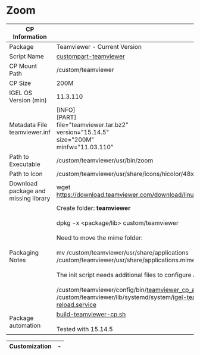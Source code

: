 # Zoom

|  CP Information |            |
|-----------------|------------|
| Package | Teamviewer - Current Version |
| Script Name | [custompart-teamviewer](custompart-teamviewer.sh) |
| CP Mount Path | /custom/teamviewer |
| CP Size | 200M |
| IGEL OS Version (min) | 11.3.110 |
| Metadata File <br /> teamviewer.inf | [INFO] <br /> [PART] <br /> file="teamviewer.tar.bz2" <br /> version="15.14.5" <br /> size="200M" <br /> minfw="11.03.110" |
| Path to Executable | /custom/teamviewer/usr/bin/zoom |
| Path to Icon | /custom/teamviewer/usr/share/icons/hicolor/48x48/apps/TeamViewer.png |
| Download package and missing library | wget https://download.teamviewer.com/download/linux/teamviewer_amd64.deb |
| Packaging Notes | Create folder: **teamviewer** <br /><br /> dpkg -x <package/lib> custom/teamviewer <br /><br /> Need to move the mime folder: <br /><br />mv /custom/teamviewer/usr/share/applications /custom/teamviewer/usr/share/applications.mime <br /><br />The init script needs additional files to configure AppArmor: <br /><br /> /custom/teamviewer/config/bin/[teamviewer_cp_apparmor_reload](teamviewer_cp_apparmor_reload) <br /> /custom/teamviewer/lib/systemd/system/[igel-teamviewer-cp-apparmor-reload.service](igel-teamviewer-cp-apparmor-reload.service) |
| Package automation | [build-teamviewer-cp.sh](build-zoom-cp.sh) <br /><br /> Tested with 15.14.5 |

|  Customization | - |
|----------------|------------------------------|

